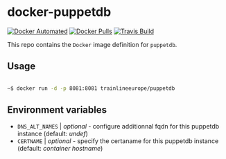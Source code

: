 # docker-puppetdb

[![Docker Automated](https://img.shields.io/docker/automated/trainlineeurope/puppetdb.svg)](https://hub.docker.com/trainlineeurope/puppetdb)
[![Docker Pulls](https://img.shields.io/docker/pulls/trainlineeurope/puppetdb.svg)](https://hub.docker.com/trainlineeurope/puppetdb)
[![Travis Build](https://img.shields.io/travis/trainline-eu/docker-puppetdb/master.svg)](https://travis-ci.org/trainline-eu/docker-puppetdb)

This repo contains the `Docker` image definition for `puppetdb`.

## Usage

```bash

~$ docker run -d -p 8081:8081 trainlineeurope/puppetdb

```

## Environment variables

- `DNS_ALT_NAMES` | *optional* - configure additionnal fqdn for this puppetdb instance (default: *undef*)
- `CERTNAME` | *optional* - specify the certaname for this puppetdb instance (default: *container hostname*)
